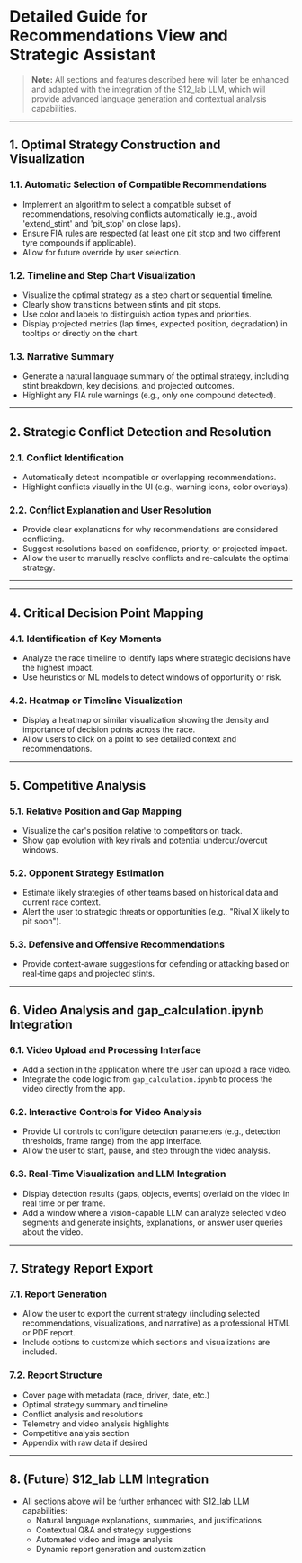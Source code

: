 # Detailed Guide for Recommendations View and Strategic Assistant

> **Note:** All sections and features described here will later be enhanced and adapted with the integration of the S12_lab LLM, which will provide advanced language generation and contextual analysis capabilities.

---

## 1. Optimal Strategy Construction and Visualization

### 1.1. Automatic Selection of Compatible Recommendations

- Implement an algorithm to select a compatible subset of recommendations, resolving conflicts automatically (e.g., avoid 'extend_stint' and 'pit_stop' on close laps).
- Ensure FIA rules are respected (at least one pit stop and two different tyre compounds if applicable).
- Allow for future override by user selection.

### 1.2. Timeline and Step Chart Visualization

- Visualize the optimal strategy as a step chart or sequential timeline.
- Clearly show transitions between stints and pit stops.
- Use color and labels to distinguish action types and priorities.
- Display projected metrics (lap times, expected position, degradation) in tooltips or directly on the chart.

### 1.3. Narrative Summary

- Generate a natural language summary of the optimal strategy, including stint breakdown, key decisions, and projected outcomes.
- Highlight any FIA rule warnings (e.g., only one compound detected).

---

## 2. Strategic Conflict Detection and Resolution

### 2.1. Conflict Identification

- Automatically detect incompatible or overlapping recommendations.
- Highlight conflicts visually in the UI (e.g., warning icons, color overlays).

### 2.2. Conflict Explanation and User Resolution

- Provide clear explanations for why recommendations are considered conflicting.
- Suggest resolutions based on confidence, priority, or projected impact.
- Allow the user to manually resolve conflicts and re-calculate the optimal strategy.

---

---

## 4. Critical Decision Point Mapping

### 4.1. Identification of Key Moments

- Analyze the race timeline to identify laps where strategic decisions have the highest impact.
- Use heuristics or ML models to detect windows of opportunity or risk.

### 4.2. Heatmap or Timeline Visualization

- Display a heatmap or similar visualization showing the density and importance of decision points across the race.
- Allow users to click on a point to see detailed context and recommendations.

---

## 5. Competitive Analysis

### 5.1. Relative Position and Gap Mapping

- Visualize the car's position relative to competitors on track.
- Show gap evolution with key rivals and potential undercut/overcut windows.

### 5.2. Opponent Strategy Estimation

- Estimate likely strategies of other teams based on historical data and current race context.
- Alert the user to strategic threats or opportunities (e.g., "Rival X likely to pit soon").

### 5.3. Defensive and Offensive Recommendations

- Provide context-aware suggestions for defending or attacking based on real-time gaps and projected stints.

---

## 6. Video Analysis and gap_calculation.ipynb Integration

### 6.1. Video Upload and Processing Interface

- Add a section in the application where the user can upload a race video.
- Integrate the code logic from `gap_calculation.ipynb` to process the video directly from the app.

### 6.2. Interactive Controls for Video Analysis

- Provide UI controls to configure detection parameters (e.g., detection thresholds, frame range) from the app interface.
- Allow the user to start, pause, and step through the video analysis.

### 6.3. Real-Time Visualization and LLM Integration

- Display detection results (gaps, objects, events) overlaid on the video in real time or per frame.
- Add a window where a vision-capable LLM can analyze selected video segments and generate insights, explanations, or answer user queries about the video.

---

## 7. Strategy Report Export

### 7.1. Report Generation

- Allow the user to export the current strategy (including selected recommendations, visualizations, and narrative) as a professional HTML or PDF report.
- Include options to customize which sections and visualizations are included.

### 7.2. Report Structure

- Cover page with metadata (race, driver, date, etc.)
- Optimal strategy summary and timeline
- Conflict analysis and resolutions
- Telemetry and video analysis highlights
- Competitive analysis section
- Appendix with raw data if desired

---

## 8. (Future) S12_lab LLM Integration

- All sections above will be further enhanced with S12_lab LLM capabilities:
  - Natural language explanations, summaries, and justifications
  - Contextual Q&A and strategy suggestions
  - Automated video and image analysis
  - Dynamic report generation and customization
